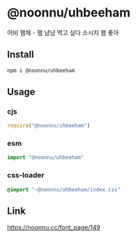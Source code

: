 # @noonnu/uhbeeham
어비 햄체 - 햄 냠냠 먹고 싶다 소시지 햄 좋아

## Install
```sh
npm i @noonnu/uhbeeham
```
## Usage
### cjs
```js
require("@noonnu/uhbeeham")
```
### esm
```js
import "@noonnu/uhbeeham"
```
### css-loader
```css
@import "~@noonnu/uhbeeham/index.css"
```

## Link
https://noonnu.cc/font_page/149